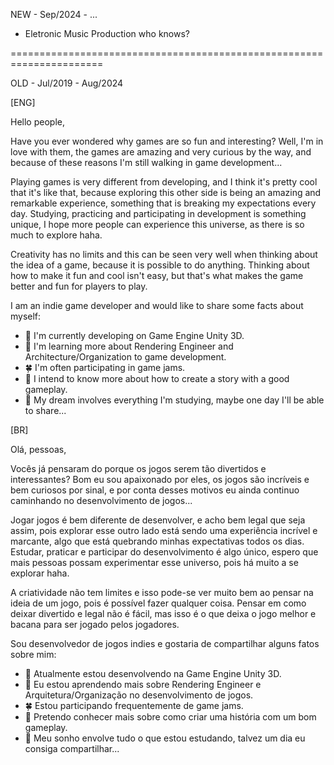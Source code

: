 NEW - Sep/2024 - ...

- Eletronic Music Production who knows?
  
======================================================================

OLD - Jul/2019 - Aug/2024 

[ENG]

Hello people,

  Have you ever wondered why games are so fun and interesting? Well, I'm in love with them, the games are amazing and very curious by the way, and because of these reasons I'm still walking in game development...

  Playing games is very different from developing, and I think it's pretty cool that it's like that, because exploring this other side is being an amazing and remarkable experience, something that is breaking my expectations every day. Studying, practicing and participating in development is something unique, I hope more people can experience this universe, as there is so much to explore haha.

  Creativity has no limits and this can be seen very well when thinking about the idea of a game, because it is possible to do anything. Thinking about how to make it fun and cool isn't easy, but that's what makes the game better and fun for players to play.

I am an indie game developer and would like to share some facts about myself:

- 🔭 I'm currently developing on Game Engine Unity 3D.
- 🌱 I'm learning more about Rendering Engineer and Architecture/Organization to game development.
- 🍀 I'm often participating in game jams.
- 🔔 I intend to know more about how to create a story with a good gameplay.
- 🚩 My dream involves everything I'm studying, maybe one day I'll be able to share...

[BR]

Olá, pessoas,

  Vocês já pensaram do porque os jogos serem tão divertidos e interessantes? Bom eu sou apaixonado por eles, os jogos são incríveis e bem curiosos por sinal, e por conta desses motivos eu ainda continuo caminhando no desenvolvimento de jogos...

  Jogar jogos é bem diferente de desenvolver, e acho bem legal que seja assim, pois explorar esse outro lado está sendo uma experiência incrível e marcante, algo que está quebrando minhas expectativas todos os dias. Estudar, praticar e participar do desenvolvimento é algo único, espero que mais pessoas possam experimentar esse universo, pois há muito a se explorar haha.

  A criatividade não tem limites e isso pode-se ver muito bem ao pensar na ideia de um jogo, pois é possível fazer qualquer coisa. Pensar em como deixar divertido e legal não é fácil, mas isso é o que deixa o jogo melhor e bacana para ser jogado pelos jogadores.

  Sou desenvolvedor de jogos indies e gostaria de compartilhar alguns fatos sobre mim:

- 🔭 Atualmente estou desenvolvendo na Game Engine Unity 3D.
- 🌱 Eu estou aprendendo mais sobre Rendering Engineer e Arquitetura/Organização no desenvolvimento de jogos.
- 🍀 Estou participando frequentemente de game jams.
- 🔔 Pretendo conhecer mais sobre como criar uma história com um bom gameplay.
- 🚩 Meu sonho envolve tudo o que estou estudando, talvez um dia eu consiga compartilhar...


<!--
**fiwon123/fiwon123** is a ✨ _special_ ✨ repository because its `README.md` (this file) appears on your GitHub profile.

Here are some ideas to get you started:

- 🔭 I’m currently working on ...
- 🌱 I’m currently learning ...
- 👯 I’m looking to collaborate on ...
- 🤔 I’m looking for help with ...
- 💬 Ask me about ...
- 📫 How to reach me: ...
- 😄 Pronouns: ...
- ⚡ Fun fact: ...
-->
